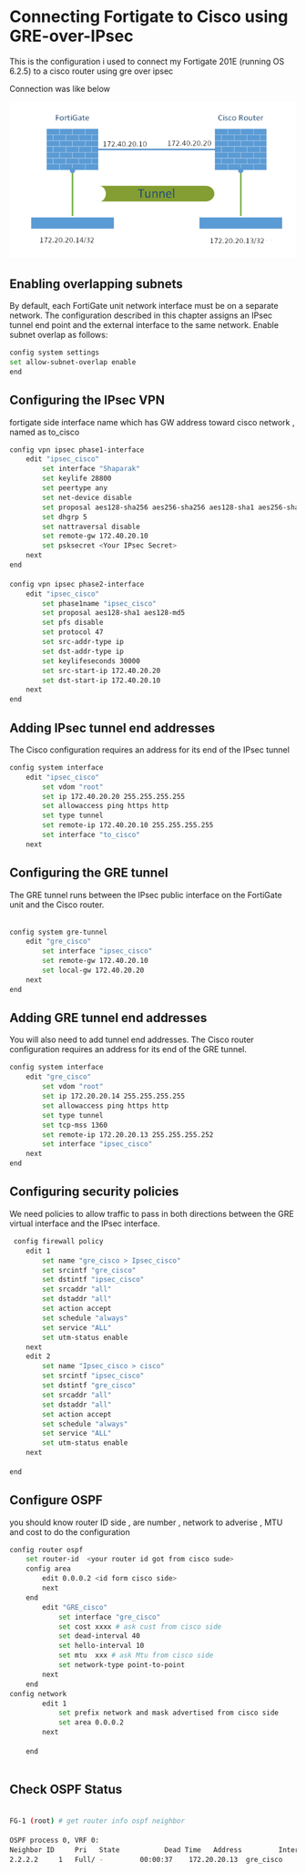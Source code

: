 # Connecting Fortigate to Cisco using GRE-over-IPsec 

This is the configuration i used to connect my Fortigate 201E (running OS 6.2.5) to a cisco router using gre over ipsec

Connection was like below

![Toplogy](https://github.com/Amiri83/fortigate/blob/main/firewall.png)


## Enabling overlapping subnets

By default, each FortiGate unit network interface must be on a separate network. The configuration described in this chapter assigns an IPsec tunnel end point and the external interface to the same network. Enable subnet overlap as follows:

```sh
config system settings
set allow-subnet-overlap enable
end
```

## Configuring the IPsec VPN

fortigate side interface name which has GW address toward cisco network , named as to_cisco

```sh
config vpn ipsec phase1-interface
    edit "ipsec_cisco"
        set interface "Shaparak"
        set keylife 28800
        set peertype any
        set net-device disable
        set proposal aes128-sha256 aes256-sha256 aes128-sha1 aes256-sha1
        set dhgrp 5
        set nattraversal disable
        set remote-gw 172.40.20.10
        set psksecret <Your IPsec Secret>
    next
end

config vpn ipsec phase2-interface
    edit "ipsec_cisco"
        set phase1name "ipsec_cisco"
        set proposal aes128-sha1 aes128-md5
        set pfs disable
        set protocol 47
        set src-addr-type ip
        set dst-addr-type ip
        set keylifeseconds 30000
        set src-start-ip 172.40.20.20
        set dst-start-ip 172.40.20.10
    next
end


```

## Adding IPsec tunnel end addresses

The Cisco configuration requires an address for its end of the IPsec tunnel

```sh
config system interface
    edit "ipsec_cisco"
        set vdom "root"
        set ip 172.40.20.20 255.255.255.255
        set allowaccess ping https http
        set type tunnel
        set remote-ip 172.40.20.10 255.255.255.255
        set interface "to_cisco"
    next

```

## Configuring the GRE tunnel

The GRE tunnel runs between the IPsec public interface on the FortiGate unit and the Cisco router. 

```sh

config system gre-tunnel
    edit "gre_cisco"
        set interface "ipsec_cisco"
        set remote-gw 172.40.20.10
        set local-gw 172.40.20.20
    next
end
```
## Adding GRE tunnel end addresses

You will also need to add tunnel end addresses. The Cisco router configuration requires an address for its end of the GRE tunnel.

```sh
config system interface
    edit "gre_cisco"
        set vdom "root"
        set ip 172.20.20.14 255.255.255.255
        set allowaccess ping https http
        set type tunnel
        set tcp-mss 1360
        set remote-ip 172.20.20.13 255.255.255.252
        set interface "ipsec_cisco"
    next
end
```

## Configuring security policies

We need policies to allow traffic to pass in both directions between the GRE virtual interface and the IPsec interface.


```sh
 config firewall policy
    edit 1
        set name "gre_cisco > Ipsec_cisco"
        set srcintf "gre_cisco"
        set dstintf "ipsec_cisco"
        set srcaddr "all"
        set dstaddr "all"
        set action accept
        set schedule "always"
        set service "ALL"
        set utm-status enable
    next
    edit 2
        set name "Ipsec_cisco > cisco"
        set srcintf "ipsec_cisco"
        set dstintf "gre_cisco"
        set srcaddr "all"
        set dstaddr "all"
        set action accept
        set schedule "always"
        set service "ALL"
        set utm-status enable
    next

end

```

## Configure OSPF

you should know router ID side , are number , network to adverise , MTU and cost to do the configuration

```sh
config router ospf
    set router-id  <your router id got from cisco sude>
	config area
        edit 0.0.0.2 <id form cisco side>
        next
    end
        edit "GRE_cisco"
            set interface "gre_cisco"
            set cost xxxx # ask cust from cisco side
            set dead-interval 40
            set hello-interval 10
            set mtu  xxx # ask Mtu from cisco side
            set network-type point-to-point
        next
    end
config network
        edit 1
            set prefix network and mask advertised from cisco side
            set area 0.0.0.2
        next

    end 
	
```


## Check OSPF Status

```sh

FG-1 (root) # get router info ospf neighbor 

OSPF process 0, VRF 0:
Neighbor ID     Pri   State           Dead Time   Address         Interface
2.2.2.2     1   Full/ -         00:00:37    172.20.20.13  gre_cisco

 	
	

```


